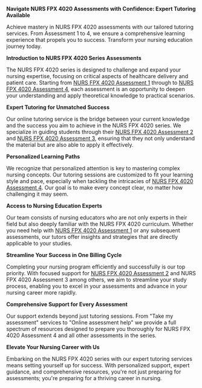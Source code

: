 <b>Navigate NURS FPX 4020 Assessments with Confidence: Expert Tutoring Available</b>

Achieve mastery in NURS FPX 4020 assessments with our tailored tutoring services. From Assessment 1 to 4, we ensure a comprehensive learning experience that propels you to success. Transform your nursing education journey today.


<b>Introduction to NURS FPX 4020 Series Assessments</b>

The NURS FPX 4020 series is designed to challenge and expand your nursing expertise, focusing on critical aspects of healthcare delivery and patient care. Starting from <a href="https://www.etutors.us/nurs-fpx-4020-assessment-1/">NURS FPX 4020 Assessment 1</a> through to <a href="https://www.etutors.us/nurs-fpx-4020-assessment-4/">NURS FPX 4020 Assessment 4</a>, each assessment is an opportunity to deepen your understanding and apply theoretical knowledge to practical scenarios.


<b>Expert Tutoring for Unmatched Success</b>

Our online tutoring service is the bridge between your current knowledge and the success you aim to achieve in the NURS FPX 4020 series. We specialize in guiding students through their <a href="https://www.etutors.us/sample-paper/">NURS FPX 4020 Assessment 2</a> and <a href="https://www.etutors.us/nurs-fpx-4020-assessment-3/">NURS FPX 4020 Assessment 3</a>, ensuring that they not only understand the material but are also able to apply it effectively.


<b>Personalized Learning Paths</b>

We recognize that personalized attention is key to mastering complex nursing concepts. Our tutoring sessions are customized to fit your learning style and pace, especially when tackling the intricacies of <a href="https://www.etutors.us/nurs-fpx-4020-assessment-1/">NURS FPX 4020 Assessment 4</a>. Our goal is to make every concept clear, no matter how challenging it may seem.


<b>Access to Nursing Education Experts</b>

Our team consists of nursing educators who are not only experts in their field but also deeply familiar with the NURS FPX 4020 curriculum. Whether you need help with <a href="https://www.etutors.us/nurs-fpx-4020-assessment-1/">NURS FPX 4020 Assessment 1</a> or any subsequent assessments, our tutors offer insights and strategies that are directly applicable to your studies.


<b>Streamline Your Success in One Billing Cycle</b>

Completing your nursing program efficiently and successfully is our top priority. With focused support for <a href="https://www.etutors.us/nurs-fpx4020-assessment-2/">NURS FPX 4020 Assessment 2</a> and NURS FPX 4020 Assessment 3 among others, we aim to streamline your study process, enabling you to excel in your assessments and advance in your nursing career more rapidly.


<b>Comprehensive Support for Every Assessment</b>

Our support extends beyond just tutoring sessions. From "Take my assessment" services to "Online assessment help" we provide a full spectrum of resources designed to prepare you thoroughly for NURS FPX 4020 Assessment 4 and all other assessments in the series.


<b>Elevate Your Nursing Career with Us</b>

Embarking on the NURS FPX 4020 series with our expert tutoring services means setting yourself up for success. With personalized support, expert guidance, and comprehensive resources, you're not just preparing for assessments; you're preparing for a thriving career in nursing.
